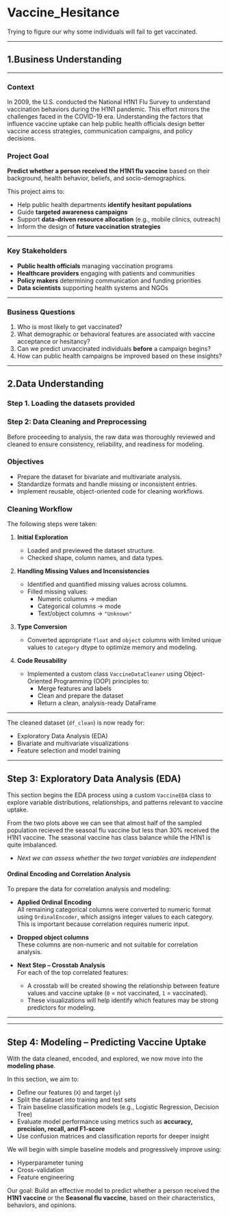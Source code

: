 # Vaccine_Hesitance
Trying to figure our why some individuals will fail to get vaccinated.

---
 ## 1.Business Understanding 
 ---
 ###  Context
In 2009, the U.S. conducted the National H1N1 Flu Survey to understand vaccination behaviors during the H1N1 pandemic. This effort mirrors the challenges faced in the COVID-19 era. Understanding the factors that influence vaccine uptake can help public health officials design better vaccine access strategies, communication campaigns, and policy decisions.

###  Project Goal
**Predict whether a person received the H1N1 flu vaccine** based on their background, health behavior, beliefs, and socio-demographics.

This project aims to:
- Help public health departments **identify hesitant populations**
- Guide **targeted awareness campaigns**
- Support **data-driven resource allocation** (e.g., mobile clinics, outreach)
- Inform the design of **future vaccination strategies**

---
### Key Stakeholders
- **Public health officials** managing vaccination programs
- **Healthcare providers** engaging with patients and communities
- **Policy makers** determining communication and funding priorities
- **Data scientists** supporting health systems and NGOs

---

### Business Questions
1. Who is most likely to get vaccinated?
2. What demographic or behavioral features are associated with vaccine acceptance or hesitancy?
3. Can we predict unvaccinated individuals **before** a campaign begins?
4. How can public health campaigns be improved based on these insights?

---
## 2.Data Understanding

### Step 1. Loading the datasets provided

### Step 2: Data Cleaning and Preprocessing

Before proceeding to analysis, the raw data was thoroughly reviewed and cleaned to ensure consistency, reliability, and readiness for modeling.

### Objectives
- Prepare the dataset for bivariate and multivariate analysis.
- Standardize formats and handle missing or inconsistent entries.
- Implement reusable, object-oriented code for cleaning workflows.

### Cleaning Workflow

The following steps were taken:

1. **Initial Exploration**
   - Loaded and previewed the dataset structure.
   - Checked shape, column names, and data types.

2. **Handling Missing Values and Inconsistencies**
   - Identified and quantified missing values across columns.
   - Filled missing values:
     - Numeric columns → median
     - Categorical columns → mode
     - Text/object columns → `"Unknown"`

3. **Type Conversion**
   - Converted appropriate `float` and `object` columns with limited unique values to `category` dtype to optimize memory and modeling.

4. **Code Reusability**
   - Implemented a custom class `VaccineDataCleaner` using Object-Oriented Programming (OOP) principles to:
     - Merge features and labels
     - Clean and prepare the dataset
     - Return a clean, analysis-ready DataFrame
---

The cleaned dataset (`df_clean`) is now ready for:
- Exploratory Data Analysis (EDA)
- Bivariate and multivariate visualizations
- Feature selection and model training

---
## Step 3: Exploratory Data Analysis (EDA)

This section begins the EDA process using a custom `VaccineEDA` class to explore variable distributions, relationships, and patterns relevant to vaccine uptake.

From the two plots above we can see that almost half of the sampled population recieved the seasoal flu vaccine but less than 30% received the H1N1 vaccine. The seasonal vaccine has class balance while the H1N1 is quite imbalanced. 
- _Next we can assess whether the two target variables are independent_

#### Ordinal Encoding and Correlation Analysis

To prepare the data for correlation analysis and modeling:
- **Applied Ordinal Encoding**  
   All remaining categorical columns were converted to numeric format using `OrdinalEncoder`, which assigns integer values to each category. This is important because correlation requires numeric input.
- **Dropped object columns**  
   These columns are non-numeric and not suitable for correlation analysis.

- **Next Step – Crosstab Analysis**  
   For each of the top correlated features:
   - A crosstab will be created showing the relationship between feature values and vaccine uptake (`0` = not vaccinated, `1` = vaccinated).
   - These visualizations will help identify which features may be strong predictors for modeling.

---
---
## Step 4: Modeling – Predicting Vaccine Uptake

With the data cleaned, encoded, and explored, we now move into the **modeling phase**.

In this section, we aim to:
- Define our features (`X`) and target (`y`)
- Split the dataset into training and test sets
- Train baseline classification models (e.g., Logistic Regression, Decision Tree)
- Evaluate model performance using metrics such as **accuracy, precision, recall, and F1-score**
- Use confusion matrices and classification reports for deeper insight

We will begin with simple baseline models and progressively improve using:
- Hyperparameter tuning
- Cross-validation
- Feature engineering

Our goal: Build an effective model to predict whether a person received the **H1N1 vaccine** or the **Seasonal flu vaccine**, based on their characteristics, behaviors, and opinions.
